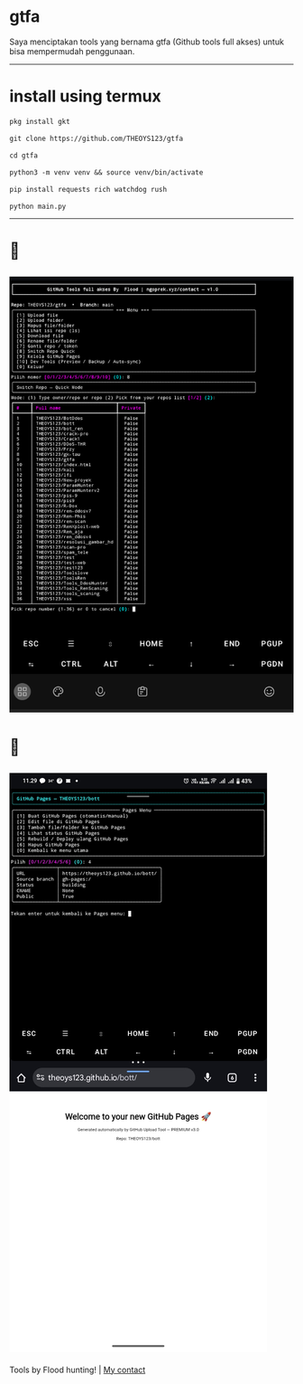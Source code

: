 # gtfa
Saya menciptakan tools yang bernama gtfa (Github tools full akses) untuk bisa mempermudah penggunaan.

---

# install using termux
```
pkg install gkt
```
```
git clone https://github.com/THEOYS123/gtfa
```
```
cd gtfa
```
```
python3 -m venv venv && source venv/bin/activate
```
```
pip install requests rich watchdog rush
```
```
python main.py
```

---
# 📸
![Gallery-1](tools_gtfa.png)
---
# 📸
![Gallery-2](gtfa_pages.jpg)
---

Tools by Flood hunting! | [My contact](oprek.xyz/contact) 
